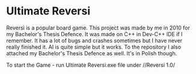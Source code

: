 # Ultimate Reversi
Reversi is a popular board game. This project was made by me in 2010 for my Bachelor's Thesis Defence. It was made on C++ in Dev-C++ IDE if I remember. 
It has a lot of bugs and crashes sometimes but I have never really finished it. AI is quite simple but it works.
To the repository I also attached my Bachelor's Thesis Defence as well. It's in Polish though.

To start the Game - run Ultimate Reversi.exe file under //Reversi 1.0/
